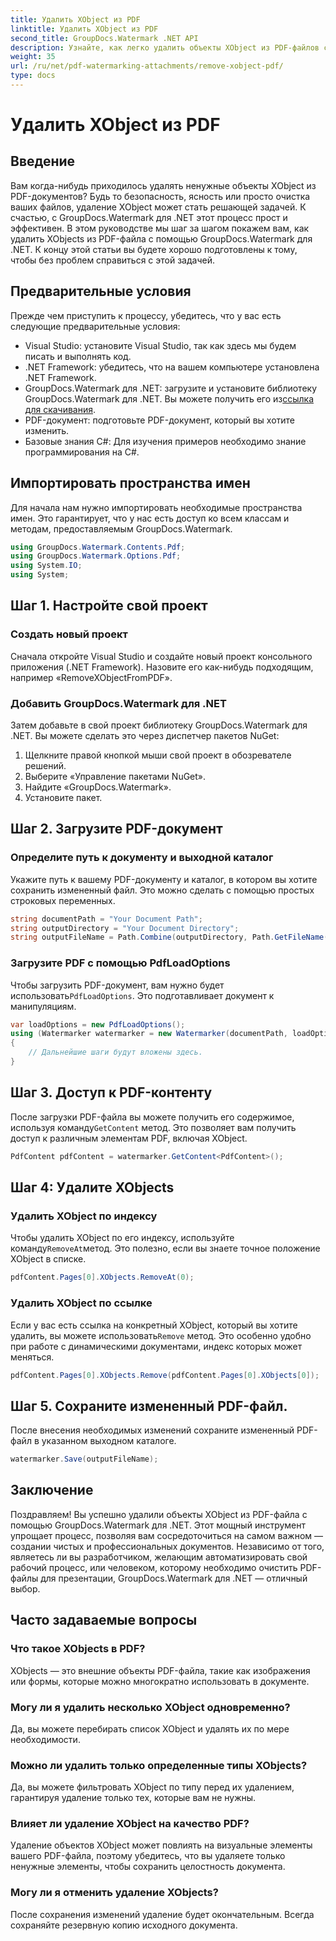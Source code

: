 ```yaml
---
title: Удалить XObject из PDF
linktitle: Удалить XObject из PDF
second_title: GroupDocs.Watermark .NET API
description: Узнайте, как легко удалить объекты XObject из PDF-файлов с помощью GroupDocs.Watermark для .NET, с помощью нашего подробного пошагового руководства.
weight: 35
url: /ru/net/pdf-watermarking-attachments/remove-xobject-pdf/
type: docs
---
```

# Удалить XObject из PDF

## Введение
Вам когда-нибудь приходилось удалять ненужные объекты XObject из PDF-документов? Будь то безопасность, ясность или просто очистка ваших файлов, удаление XObject может стать решающей задачей. К счастью, с GroupDocs.Watermark для .NET этот процесс прост и эффективен. В этом руководстве мы шаг за шагом покажем вам, как удалить XObjects из PDF-файла с помощью GroupDocs.Watermark для .NET. К концу этой статьи вы будете хорошо подготовлены к тому, чтобы без проблем справиться с этой задачей.
## Предварительные условия
Прежде чем приступить к процессу, убедитесь, что у вас есть следующие предварительные условия:
- Visual Studio: установите Visual Studio, так как здесь мы будем писать и выполнять код.
- .NET Framework: убедитесь, что на вашем компьютере установлена .NET Framework.
-  GroupDocs.Watermark для .NET: загрузите и установите библиотеку GroupDocs.Watermark для .NET. Вы можете получить его из[ссылка для скачивания](https://releases.groupdocs.com/Watermark/net/).
- PDF-документ: подготовьте PDF-документ, который вы хотите изменить.
- Базовые знания C#: Для изучения примеров необходимо знание программирования на C#.
## Импортировать пространства имен
Для начала нам нужно импортировать необходимые пространства имен. Это гарантирует, что у нас есть доступ ко всем классам и методам, предоставляемым GroupDocs.Watermark.
```csharp
using GroupDocs.Watermark.Contents.Pdf;
using GroupDocs.Watermark.Options.Pdf;
using System.IO;
using System;
```
## Шаг 1. Настройте свой проект
### Создать новый проект
Сначала откройте Visual Studio и создайте новый проект консольного приложения (.NET Framework). Назовите его как-нибудь подходящим, например «RemoveXObjectFromPDF».
### Добавить GroupDocs.Watermark для .NET
Затем добавьте в свой проект библиотеку GroupDocs.Watermark для .NET. Вы можете сделать это через диспетчер пакетов NuGet:
1. Щелкните правой кнопкой мыши свой проект в обозревателе решений.
2. Выберите «Управление пакетами NuGet».
3. Найдите «GroupDocs.Watermark».
4. Установите пакет.
## Шаг 2. Загрузите PDF-документ
### Определите путь к документу и выходной каталог
Укажите путь к вашему PDF-документу и каталог, в котором вы хотите сохранить измененный файл. Это можно сделать с помощью простых строковых переменных.
```csharp
string documentPath = "Your Document Path";
string outputDirectory = "Your Document Directory";
string outputFileName = Path.Combine(outputDirectory, Path.GetFileName(documentPath));
```
### Загрузите PDF с помощью PdfLoadOptions
 Чтобы загрузить PDF-документ, вам нужно будет использовать`PdfLoadOptions`. Это подготавливает документ к манипуляциям.
```csharp
var loadOptions = new PdfLoadOptions();
using (Watermarker watermarker = new Watermarker(documentPath, loadOptions))
{
    // Дальнейшие шаги будут вложены здесь.
}
```
## Шаг 3. Доступ к PDF-контенту
 После загрузки PDF-файла вы можете получить его содержимое, используя команду`GetContent` метод. Это позволяет вам получить доступ к различным элементам PDF, включая XObject.
```csharp
PdfContent pdfContent = watermarker.GetContent<PdfContent>();
```
## Шаг 4: Удалите XObjects
### Удалить XObject по индексу
 Чтобы удалить XObject по его индексу, используйте команду`RemoveAt`метод. Это полезно, если вы знаете точное положение XObject в списке.
```csharp
pdfContent.Pages[0].XObjects.RemoveAt(0);
```
### Удалить XObject по ссылке
 Если у вас есть ссылка на конкретный XObject, который вы хотите удалить, вы можете использовать`Remove` метод. Это особенно удобно при работе с динамическими документами, индекс которых может меняться.
```csharp
pdfContent.Pages[0].XObjects.Remove(pdfContent.Pages[0].XObjects[0]);
```
## Шаг 5. Сохраните измененный PDF-файл.
После внесения необходимых изменений сохраните измененный PDF-файл в указанном выходном каталоге.
```csharp
watermarker.Save(outputFileName);
```
## Заключение
Поздравляем! Вы успешно удалили объекты XObject из PDF-файла с помощью GroupDocs.Watermark для .NET. Этот мощный инструмент упрощает процесс, позволяя вам сосредоточиться на самом важном — создании чистых и профессиональных документов. Независимо от того, являетесь ли вы разработчиком, желающим автоматизировать свой рабочий процесс, или человеком, которому необходимо очистить PDF-файлы для презентации, GroupDocs.Watermark для .NET — отличный выбор.
## Часто задаваемые вопросы
### Что такое XObjects в PDF?
XObjects — это внешние объекты PDF-файла, такие как изображения или формы, которые можно многократно использовать в документе.
### Могу ли я удалить несколько XObject одновременно?
Да, вы можете перебирать список XObject и удалять их по мере необходимости.
### Можно ли удалить только определенные типы XObjects?
Да, вы можете фильтровать XObject по типу перед их удалением, гарантируя удаление только тех, которые вам не нужны.
### Влияет ли удаление XObject на качество PDF?
Удаление объектов XObject может повлиять на визуальные элементы вашего PDF-файла, поэтому убедитесь, что вы удаляете только ненужные элементы, чтобы сохранить целостность документа.
### Могу ли я отменить удаление XObjects?
После сохранения изменений удаление будет окончательным. Всегда сохраняйте резервную копию исходного документа.